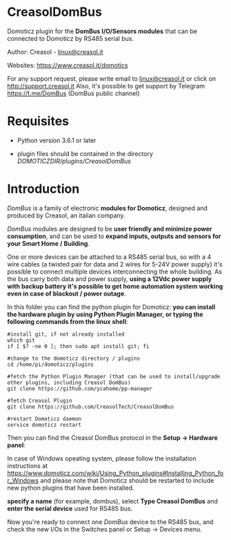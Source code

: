 # CreasolDomBus
Domoticz plugin for the **DomBus I/O/Sensors modules** that can be connected to Domoticz by RS485 serial bus.

Author: Creasol - linux@creasol.it 

Websites: https://www.creasol.it/domotics

For any support request, please write email to linux@creasol.it or click on http://support.creasol.it
Also, it's possible to get support by Telegram https://t.me/DomBus  (DomBus public channel)

# Requisites

* Python version 3.6.1 or later

* plugin files should be contained in the directory *DOMOTICZDIR/plugins/CreasolDomBus* 

# Introduction

*DomBus* is a family of electronic **modules for Domoticz**, designed and produced by Creasol, an italian company.

*DomBus* modules are designed to be **user friendly and minimize power consumption**, and can be used to **expand inputs, outputs and sensors for your Smart Home / Building**. 

One or more devices can be attached to a RS485 serial bus, so with a 4 wire cables (a twisted pair for data and 2 wires for 5-24V power supply) it's possible to connect multiple devices interconnecting the whole building.
As the bus carry both data and power supply, **using a 12Vdc power supply with backup battery it's possible to get home automation system working even in case of blackout / power outage**.

In this folder you can find the python plugin for Domoticz: **you can install the hardware plugin by using Python Plugin Manager, or typing the following commands from the linux shell**:

```
#install git, if not already installed
which git
if [ $? -ne 0 ]; then sudo apt install git; fi

#change to the domoticz directory / plugins
cd /home/pi/domoticz/plugins 

#fetch the Python Plugin Manager (that can be used to install/upgrade other plugins, including Creasol DomBus)
git clone https://github.com/ycahome/pp-manager

#fetch Creasol Plugin
git clone https://github.com/CreasolTech/CreasolDomBus

#restart Domoticz daemon
service domoticz restart
```

Then you can find the Creasol DomBus protocol in the **Setup -> Hardware panel**:

In case of Windows opeating system, please follow the installation instructions at https://www.domoticz.com/wiki/Using_Python_plugins#Installing_Python_for_Windows and please note that Domoticz should be restarted to include new python plugins that have been installed.

**specify a name** (for example, dombus), select **Type Creasol DomBus** and **enter the serial device** used for RS485 bus.

Now you're ready to connect one *DomBus* device to the RS485 bus, and check the new I/Os in the Switches panel or Setup -> Devices menu.


